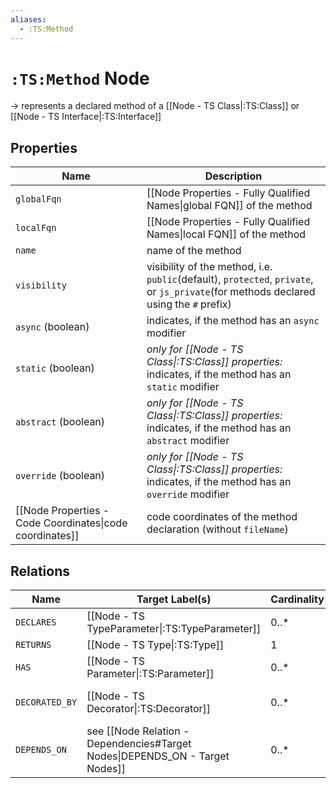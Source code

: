 ```yaml
---
aliases:
  - :TS:Method
---
```

# `:TS:Method` Node

-> represents a declared method of a [[Node - TS Class|:TS:Class]] or [[Node - TS Interface|:TS:Interface]]

## Properties

| Name                                                     | Description                                                                                                                          |
| -------------------------------------------------------- | ------------------------------------------------------------------------------------------------------------------------------------ |
| `globalFqn`                                              | [[Node Properties - Fully Qualified Names\|global FQN]] of the method                                                                |
| `localFqn`                                               | [[Node Properties - Fully Qualified Names\|local FQN]] of the method                                                                 |
| `name`                                                   | name of the method                                                                                                                   |
| `visibility`                                             | visibility of the method, i.e. `public`(default), `protected`, `private`, or `js_private`(for methods declared using the `#` prefix) |
| `async` (boolean)                                        | indicates, if the method has an `async` modifier                                                                                     |
| `static` (boolean)                                       | *only for [[Node - TS Class\|:TS:Class]] properties:* indicates, if the method has an `static` modifier                              |
| `abstract` (boolean)                                     | *only for [[Node - TS Class\|:TS:Class]] properties:* indicates, if the method has an `abstract` modifier                            |
| `override` (boolean)                                     | *only for [[Node - TS Class\|:TS:Class]] properties:* indicates, if the method has an `override` modifier                            |
| [[Node Properties - Code Coordinates\|code coordinates]] | code coordinates of the method declaration (without `fileName`)                                                                      |

## Relations

| Name           | Target Label(s)                                                              | Cardinality | Description                                                                     |
| -------------- | ---------------------------------------------------------------------------- | ----------- | ------------------------------------------------------------------------------- |
| `DECLARES`     | [[Node - TS TypeParameter\|:TS:TypeParameter]]                               | 0..*        | type parameters that are declared by the method                                 |
| `RETURNS`      | [[Node - TS Type\|:TS:Type]]                                                 | 1           | return type of the method                                                       |
| `HAS`          | [[Node - TS Parameter\|:TS:Parameter]]                                       | 0..*        | parameters of the method                                                        |
| `DECORATED_BY` | [[Node - TS Decorator\|:TS:Decorator]]                                       | 0..*        | *only for [[Node - TS Class\|:TS:Class]] methods:* all decorators of the method |
| `DEPENDS_ON`   | see [[Node Relation - Dependencies#Target Nodes\|DEPENDS_ON - Target Nodes]] | 0..*        | [[Node Relation - Dependencies\|dependencies]] of the method                    |

